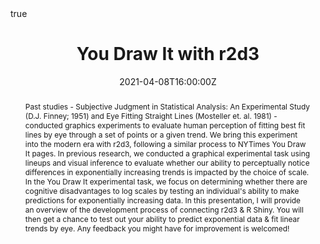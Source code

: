 ---
abstract: Past studies - Subjective Judgment in Statistical Analysis$:$ An Experimental Study (D.J. Finney; 1951) and Eye Fitting Straight Lines (Mosteller et. al. 1981) -  conducted graphics experiments to evaluate human perception of fitting best fit lines by eye through a set of points or a given trend. We bring this experiment into the modern era with r2d3, following a similar process to NYTimes You Draw It pages. In previous research, we conducted a graphical experimental task using lineups and visual inference to evaluate whether our ability to perceptually notice differences in exponentially increasing trends is impacted by the choice of scale. In the You Draw It experimental task, we focus on determining whether there are cognitive disadvantages to log scales by testing an individual's ability to make predictions for exponentially increasing data. In this presentation, I will provide an overview of the development process of connecting r2d3 & R Shiny. You will then get a chance to test out your ability to predict exponential data & fit linear trends by eye. Any feedback you might have for improvement is welcomed!

address:
  city: 
  country: 
  postcode: 
  region: 
  street: 
all_day: false
authors: [Emily Robinson]
date: "2021-04-08T16:00:00Z"
date_end:
event: ISU Graphics Group
event_url: 
featured: true
image:
  # caption:
  # focal_point: Right
links:
# - icon: twitter
#   icon_pack: fab
#   name: Follow
#   url: 
location: Zoom
math: true
projects:
- internal-project
publishDate: "2021-04-05T16:00:00Z"
# slides: example
summary: We bring past graphical experiment studies into the modern era with r2d3, following a similar process to NYTimes You Draw It pages. In previous research, we conducted a graphical experimental task using lineups and visual inference to evaluate whether our ability to perceptually notice differences in exponentially increasing trends is impacted by the choice of scale. In the You Draw It experimental task, we focus on determining whether there are cognitive disadvantages to log scales by testing an individual's ability make predictions for exponentially increasing data. 
tags: 
  - Log Scale
  - Graphics
  - Perception
  - Experimental Design
  - r2d3
title: You Draw It with r2d3
url_code: "https://github.com/srvanderplas/Perception-of-Log-Scales/blob/master/presentations/you-draw-it-with-r2d3-graphicsgroup04082021/index.rmd"
url_pdf: ""
url_slides: "https://srvanderplas.github.io/Perception-of-Log-Scales/presentations/you-draw-it-with-r2d3-graphicsgroup04082021/index.html#1"
url_video: ""
---